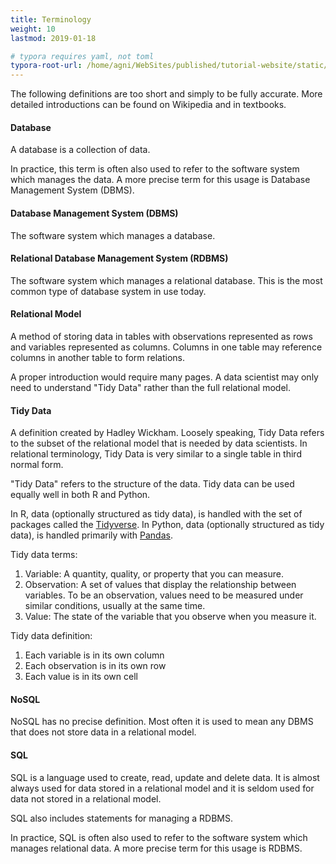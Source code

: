 ```yaml
---
title: Terminology
weight: 10
lastmod: 2019-01-18

# typora requires yaml, not toml
typora-root-url: /home/agni/WebSites/published/tutorial-website/static/
---
```


The following definitions are too short and simply to be fully accurate.  More detailed introductions can be found on Wikipedia and in textbooks.

#### Database

A database is a collection of data.

In practice, this term is often also used to refer to the software system which manages the data.  A more precise term for this usage is Database Management System (DBMS).

#### Database Management System (DBMS)

The software system which manages a database.

#### Relational Database Management System (RDBMS)

The software system which manages a relational database. This is the most common type of database system in use today.

#### Relational Model

A method of storing data in tables with observations represented as rows and variables represented as columns.  Columns in one table may reference columns in another table to form relations. 

A proper introduction would require many pages.  A data scientist may only need to understand "Tidy Data" rather than the full relational model.

#### Tidy Data

A definition created by Hadley Wickham.  Loosely speaking, Tidy Data refers to the subset of the relational model that is needed by data scientists.  In relational terminology, Tidy Data is very similar to a single table in third normal form.

"Tidy Data" refers to the structure of the data.  Tidy data can be used equally well in both R and Python.  

In R, data (optionally structured as tidy data), is handled with the set of packages called the [Tidyverse](https://www.tidyverse.org/packages/).  In Python, data (optionally structured as tidy data), is handled primarily with [Pandas](https://pandas.pydata.org/).

Tidy data terms:

1. Variable: A quantity, quality, or property that you can measure.
2. Observation: A set of values that display the relationship between variables.  To be an observation, values need to be measured under similar conditions, usually at the same time.
3. Value: The state of the variable that you observe when you measure it.

Tidy data definition:

1. Each variable is in its own column
2. Each observation is in its own row
3. Each value is in its own cell

#### NoSQL

NoSQL has no precise definition.  Most often it is used to mean any DBMS that does not store data in a relational model.

#### SQL

SQL is a language used to create, read, update and delete data.  It is almost always used for data stored in a relational model and it is seldom used for data not stored in a relational model.

SQL also includes statements for managing a RDBMS.

In practice, SQL is often also used to refer to the software system which manages relational data.  A more precise term for this usage is RDBMS.